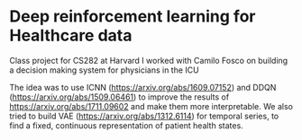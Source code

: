 # Deep reinforcement learning for Healthcare data

Class project for CS282 at Harvard
I worked with Camilo Fosco on building a decision making system for physicians in the ICU

The idea was to use ICNN (https://arxiv.org/abs/1609.07152) and DDQN (https://arxiv.org/abs/1509.06461) to improve the results of https://arxiv.org/abs/1711.09602 and make them more interpretable.
We also tried to build VAE (https://arxiv.org/abs/1312.6114) for temporal series, to find a fixed, continuous representation of patient health states.
